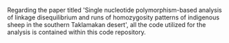 Regarding the paper titled 'Single nucleotide polymorphism-based analysis of linkage disequilibrium and runs of homozygosity patterns of indigenous sheep in the southern Taklamakan desert', all the code utilized for the analysis is contained within this code repository.
